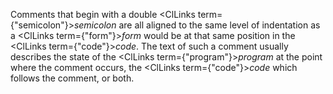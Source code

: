 



Comments that begin with a double <ClLinks  term={"semicolon"}><i>semicolon</i></ClLinks> are all aligned to the same level of indentation as a <ClLinks  term={"form"}><i>form</i></ClLinks> would be at that same position in the <ClLinks  term={"code"}><i>code</i></ClLinks>. The text of such a comment usually describes the state of the <ClLinks  term={"program"}><i>program</i></ClLinks> at the point where the comment occurs, the <ClLinks  term={"code"}><i>code</i></ClLinks> which follows the comment, or both. 



